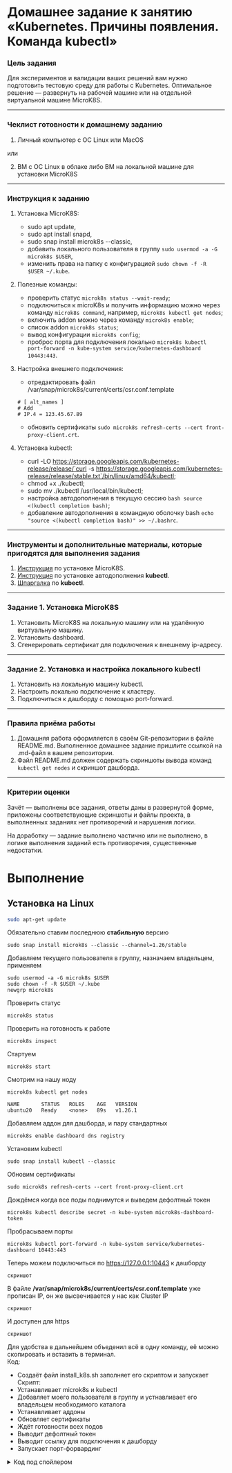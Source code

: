 # Домашнее задание к занятию «Kubernetes. Причины появления. Команда kubectl»

### Цель задания

Для экспериментов и валидации ваших решений вам нужно подготовить тестовую среду для работы с Kubernetes. Оптимальное решение — развернуть на рабочей машине или на отдельной виртуальной машине MicroK8S.

------

### Чеклист готовности к домашнему заданию

1. Личный компьютер с ОС Linux или MacOS 

или

2. ВМ c ОС Linux в облаке либо ВМ на локальной машине для установки MicroK8S  

------

### Инструкция к заданию

1. Установка MicroK8S:
    - sudo apt update,
    - sudo apt install snapd,
    - sudo snap install microk8s --classic,
    - добавить локального пользователя в группу `sudo usermod -a -G microk8s $USER`,
    - изменить права на папку с конфигурацией `sudo chown -f -R $USER ~/.kube`.

2. Полезные команды:
    - проверить статус `microk8s status --wait-ready`;
    - подключиться к microK8s и получить информацию можно через команду `microk8s command`, например, `microk8s kubectl get nodes`;
    - включить addon можно через команду `microk8s enable`; 
    - список addon `microk8s status`;
    - вывод конфигурации `microk8s config`;
    - проброс порта для подключения локально `microk8s kubectl port-forward -n kube-system service/kubernetes-dashboard 10443:443`.

3. Настройка внешнего подключения:
    - отредактировать файл /var/snap/microk8s/current/certs/csr.conf.template
    ```shell
    # [ alt_names ]
    # Add
    # IP.4 = 123.45.67.89
    ```
    - обновить сертификаты `sudo microk8s refresh-certs --cert front-proxy-client.crt`.

4. Установка kubectl:
    - curl -LO https://storage.googleapis.com/kubernetes-release/release/`curl -s https://storage.googleapis.com/kubernetes-release/release/stable.txt`/bin/linux/amd64/kubectl;
    - chmod +x ./kubectl;
    - sudo mv ./kubectl /usr/local/bin/kubectl;
    - настройка автодополнения в текущую сессию `bash source <(kubectl completion bash)`;
    - добавление автодополнения в командную оболочку bash `echo "source <(kubectl completion bash)" >> ~/.bashrc`.

------

### Инструменты и дополнительные материалы, которые пригодятся для выполнения задания

1. [Инструкция](https://microk8s.io/docs/getting-started) по установке MicroK8S.
2. [Инструкция](https://kubernetes.io/ru/docs/reference/kubectl/cheatsheet/#bash) по установке автодополнения **kubectl**.
3. [Шпаргалка](https://kubernetes.io/ru/docs/reference/kubectl/cheatsheet/) по **kubectl**.

------

### Задание 1. Установка MicroK8S

1. Установить MicroK8S на локальную машину или на удалённую виртуальную машину.
2. Установить dashboard.
3. Сгенерировать сертификат для подключения к внешнему ip-адресу.

------

### Задание 2. Установка и настройка локального kubectl
1. Установить на локальную машину kubectl.
2. Настроить локально подключение к кластеру.
3. Подключиться к дашборду с помощью port-forward.

------

### Правила приёма работы

1. Домашняя работа оформляется в своём Git-репозитории в файле README.md. Выполненное домашнее задание пришлите ссылкой на .md-файл в вашем репозитории.
2. Файл README.md должен содержать скриншоты вывода команд `kubectl get nodes` и скриншот дашборда.

------

### Критерии оценки
Зачёт — выполнены все задания, ответы даны в развернутой форме, приложены соответствующие скриншоты и файлы проекта, в выполненных заданиях нет противоречий и нарушения логики.

На доработку — задание выполнено частично или не выполнено, в логике выполнения заданий есть противоречия, существенные недостатки.



# Выполнение
## Установка на Linux

```bash
sudo apt-get update
```
Обязательно ставим последнюю **стабильную** версию
```
sudo snap install microk8s --classic --channel=1.26/stable
```
Добавляем текущего пользователя в группу, назначаем владельцем, применяем
```
sudo usermod -a -G microk8s $USER
sudo chown -f -R $USER ~/.kube
newgrp microk8s
```
Проверить статус
```
microk8s status
```
Проверить на готовность к работе
```
microk8s inspect
```
Стартуем
```
microk8s start
```
Смотрим на нашу ноду
```
microk8s kubectl get nodes
```
```
NAME       STATUS   ROLES    AGE   VERSION
ubuntu20   Ready    <none>   89s   v1.26.1
```
Добавляем аддон для дашборда, и пару стандартных
```
microk8s enable dashboard dns registry
```
Установим kubectl
```
sudo snap install kubectl --classic
```
Обновим сертификаты
```
sudo microk8s refresh-certs --cert front-proxy-client.crt
```
Дождёмся когда все поды поднимутся и выведем дефолтный токен  
```
microk8s kubectl describe secret -n kube-system microk8s-dashboard-token
```
Пробрасываем порты
```
microk8s kubectl port-forward -n kube-system service/kubernetes-dashboard 10443:443
```
Теперь можем подключиться по https://127.0.0.1:10443 к дашборду

```
скриншот
```
В файле **/var/snap/microk8s/current/certs/csr.conf.template** уже прописан IP, он же высвечивается у нас как Cluster IP
```
скриншот
```
И доступен для https
```
скриншот
```
Для удобства в дальнейшем объеденил всё в одну команду, её можно скопировать и вставить в терминал.  
Код:  
* Создаёт файл install_k8s.sh заполняет его скриптом и запускает
Скрипт:  
* Устанавливает microk8s и kubectl
* Добавляет моего пользователя в группу и устнавливает его владельцем необходимого каталога
* Устанавливает аддоны
* Обновляет сертификаты
* Ждёт готовности всех подов
* Выводит дефолтный токен
* Выводит ссылку для подключения к дашборду
* Запускает порт-форвардинг

<details>

  <summary>Код под спойлером</summary>
  
```
sudo echo '#!/bin/bash

# Check if running as root
if [[ $EUID -ne 0 ]]; then
   echo "This script must be run as root"
   exit 1
fi

# Install microk8s
snap install microk8s --classic

# Install kubectl
snap install kubectl --classic

# Add current user to microk8s group
sudo usermod -a -G microk8s igor
sudo chown -f -R igor ~/.kube

# Enable required microk8s addons
microk8s enable dns dashboard storage

# Refresh-certs
microk8s refresh-certs --cert front-proxy-client.crt

# Wait ready
microk8s status --wait-ready
microk8s kubectl wait -n kube-system --for=condition=ready pod --all
echo "Wait pending pods"
sleep 60s

while :
do
    if [[ -z $(microk8s kubectl get pods --all-namespaces | grep "0/1") ]]
    then
        echo "Pods ready"
        break
    else
        echo "Wait pending pods"
        sleep 5s
    fi
done

# View token
microk8s kubectl describe secret -n kube-system microk8s-dashboard-token | grep "token:"

echo " "
echo "You can access the Kubernetes dashboard at https://127.0.0.1:10443"
echo " "
echo "Useful commands:"
echo " "
echo "newgrp microk8s"
echo " "

# Enable port forwarding
microk8s kubectl port-forward -n kube-system service/kubernetes-dashboard 10443:443' >> install_k8s.sh && sudo bash install_k8s.sh
```

  

</details>









